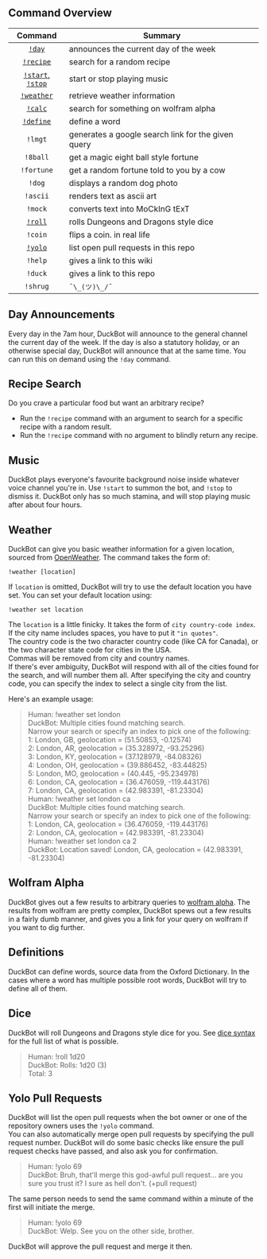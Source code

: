 ## Command Overview

|            Command             | Summary                                            |
| :----------------------------: | -------------------------------------------------- |
|  [`!day`](#day-announcements)  | announces the current day of the week              |
|  [`!recipe`](#recipe-search)   | search for a random recipe                         |
|  [`!start`, `!stop`](#music)   | start or stop playing music                        |
|     [`!weather`](#weather)     | retrieve weather information                       |
|   [`!calc`](#wolfram-alpha)    | search for something on wolfram alpha              |
|   [`!define`](#definitions)    | define a word                                      |
|            `!lmgt`             | generates a google search link for the given query |
|            `!8ball`            | get a magic eight ball style fortune               |
|           `!fortune`           | get a random fortune told to you by a cow          |
|             `!dog`             | displays a random dog photo                        |
|            `!ascii`            | renders text as ascii art                          |
|            `!mock`             | converts text into MoCkInG tExT                    |
|        [`!roll`](#dice)        | rolls Dungeons and Dragons style dice              |
|            `!coin`             | flips a coin. in real life                         |
| [`!yolo`](#yolo-pull-requests) | list open pull requests in this repo               |
|            `!help`             | gives a link to this wiki                          |
|            `!duck`             | gives a link to this repo                          |
|            `!shrug`            | `¯\_(ツ)\_/¯`                                      |

## Day Announcements

Every day in the 7am hour, DuckBot will announce to the general channel the current day of the week. If the day is also a statutory holiday, or an otherwise special day, DuckBot will announce that at the same time. You can run this on demand using the `!day` command.

## Recipe Search

Do you crave a particular food but want an arbitrary recipe?

- Run the `!recipe` command with an argument to search for a specific recipe with a random result.
- Run the `!recipe` command with no argument to blindly return any recipe.

## Music

DuckBot plays everyone's favourite background noise inside whatever voice channel you're in. Use `!start` to summon the bot, and `!stop` to dismiss it. DuckBot only has so much stamina, and will stop playing music after about four hours.

## Weather

DuckBot can give you basic weather information for a given location, sourced from [OpenWeather](https://openweathermap.org/). The command takes the form of:

```
!weather [location]
```

If `location` is omitted, DuckBot will try to use the default location you have set. You can set your default location using:

```
!weather set location
```

The `location` is a little finicky. It takes the form of `city country-code index`.\
If the city name includes spaces, you have to put it `"in quotes"`.\
The country code is the two character country code (like CA for Canada), or the two character state code for cities in the USA.\
Commas will be removed from city and country names.\
If there's ever ambiguity, DuckBot will respond with all of the cities found for the search, and will number them all. After specifying the city and country code, you can specify the index to select a single city from the list.

Here's an example usage:

> Human: !weather set london\
> DuckBot: Multiple cities found matching search.\
> Narrow your search or specify an index to pick one of the following:\
> 1: London, GB, geolocation = (51.50853, -0.12574)\
> 2: London, AR, geolocation = (35.328972, -93.25296)\
> 3: London, KY, geolocation = (37.128979, -84.08326)\
> 4: London, OH, geolocation = (39.886452, -83.44825)\
> 5: London, MO, geolocation = (40.445, -95.234978)\
> 6: London, CA, geolocation = (36.476059, -119.443176)\
> 7: London, CA, geolocation = (42.983391, -81.23304)\
> Human: !weather set london ca\
> DuckBot: Multiple cities found matching search.\
> Narrow your search or specify an index to pick one of the following:\
> 1: London, CA, geolocation = (36.476059, -119.443176)\
> 2: London, CA, geolocation = (42.983391, -81.23304)\
> Human: !weather set london ca 2\
> DuckBot: Location saved! London, CA, geolocation = (42.983391, -81.23304)

## Wolfram Alpha

DuckBot gives out a few results to arbitrary queries to [wolfram alpha](https://www.wolframalpha.com/). The results from wolfram are pretty complex, DuckBot spews out a few results in a fairly dumb manner, and gives you a link for your query on wolfram if you want to dig further.

## Definitions

DuckBot can define words, source data from the Oxford Dictionary. In the cases where a word has multiple possible root words, DuckBot will try to define all of them.

## Dice

DuckBot will roll Dungeons and Dragons style dice for you. See [dice syntax](https://d20.readthedocs.io/en/latest/start.html#dice-syntax) for the full list of what is possible.

> Human: !roll 1d20\
> DuckBot: Rolls: 1d20 (3)\
> Total: 3

## Yolo Pull Requests

DuckBot will list the open pull requests when the bot owner or one of the repository owners uses the `!yolo` command.\
You can also automatically merge open pull requests by specifying the pull request number. DuckBot will do some basic checks like ensure the pull request checks have passed, and also ask you for confirmation.

> Human: !yolo 69\
> DuckBot: Bruh, that'll merge this god-awful pull request... are you sure you trust it? I sure as hell don't. (+pull request)

The same person needs to send the same command within a minute of the first will initiate the merge.

> Human: !yolo 69\
> DuckBot: Welp. See you on the other side, brother.

DuckBot will approve the pull request and merge it then.
